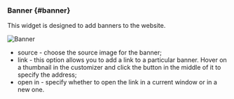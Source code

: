 ### Banner {#banner}

This widget is designed to add banners to the website.

![](http://documentation.zemez.io/wordpress/projects/finvizor/assets/images/temp/banner.png "Banner")

* source - choose the source image for the banner;
* link - this option allows you to add a link to a particular banner. Hover on a thumbnail in the customizer and click the button in the middle of it to specify the address;
* open in - specify whether to open the link in a current window or in a new one.



